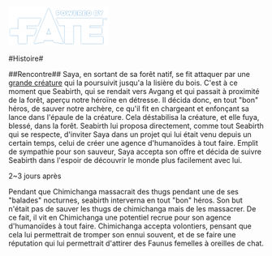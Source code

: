 [![Logo Fate Accueil](/ressources/img/power_fate.png)](/index.html)

#Histoire#

##Rencontre##
Saya, en sortant de sa forêt natif, se fit attaquer par une [grande créature](http://www.magiccorporation.com/scan/commander_2014/vf/049.jpg) qui la poursuivit jusqu'a la lisière du bois. C'est à ce moment que Seabirth, qui se rendait vers Avgang et qui passait à proximité de la forêt, aperçu notre héroïne en détresse. Il décida donc, en tout "bon" héros, de sauver notre archère, ce qu'il fit en chargeant et enfonçant sa lance dans l'épaule de la créature. Cela déstabilisa la créature, et elle fuya, blessé, dans la forêt. Seabirth lui proposa directement, comme tout Seabirth qui se respecte, d'inviter Saya dans un projet qui lui était venu depuis un certain temps, celui de créer une agence d'humanoïdes à tout faire. Emplit de sympathie pour son sauveur, Saya accepta son offre et décida de suivre Seabirth dans l'espoir de découvrir le monde plus facilement avec lui.

2~3 jours après 

Pendant que Chimichanga massacrait des thugs pendant une de ses "balades" nocturnes, seabirth interverna en tout "bon" héros. Son but n'était pas de sauver les thugs de chimichanga mais de les massacrer. De ce fait, il vit en Chimichanga une potentiel recrue pour son agence d'humanoïdes à tout faire. Chimichanga accepta volontiers, pensant que cela lui permettrait de tromper son ennui souvent, et de se faire une réputation qui lui permettrait d'attirer des Faunus femelles à oreilles de chat. 

